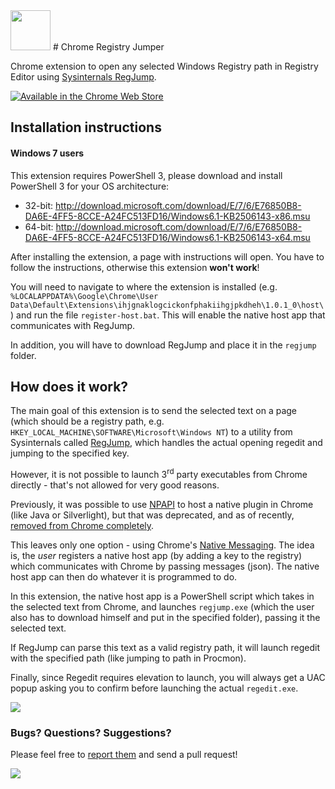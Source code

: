 
<img src="https://raw.githubusercontent.com/hmemcpy/ChromeRegJump/master/src/regedit-logo.png" width="64" />
# Chrome Registry Jumper

Chrome extension to open any selected Windows Registry path in Registry Editor using [Sysinternals RegJump](https://technet.microsoft.com/en-us/sysinternals/bb963880.aspx).

<a href="https://chrome.google.com/webstore/detail/chome-registry-jumper/ihjgnaklogcickonfphakiihgjpkdheh"><img src="https://developer.chrome.com/webstore/images/ChromeWebStore_Badge_v2_340x96.png" alt="Available in the Chrome Web Store"/></a>

## Installation instructions

#### Windows 7 users
This extension requires PowerShell 3, please download and install PowerShell 3 for your OS architecture:
 * 32-bit: http://download.microsoft.com/download/E/7/6/E76850B8-DA6E-4FF5-8CCE-A24FC513FD16/Windows6.1-KB2506143-x86.msu
 * 64-bit: http://download.microsoft.com/download/E/7/6/E76850B8-DA6E-4FF5-8CCE-A24FC513FD16/Windows6.1-KB2506143-x64.msu

After installing the extension, a page with instructions will open. You have to follow the instructions, otherwise this extension **won't work**!

You will need to navigate to where the extension is installed (e.g. `%LOCALAPPDATA%\Google\Chrome\User Data\Default\Extensions\ihjgnaklogcickonfphakiihgjpkdheh\1.0.1_0\host\`) and run the file `register-host.bat`. This will enable the native host app that communicates with RegJump.

In addition, you will have to download RegJump and place it in the `regjump` folder.

## How does it work?

The main goal of this extension is to send the selected text on a page (which should be a registry path, e.g. `HKEY_LOCAL_MACHINE\SOFTWARE\Microsoft\Windows NT`) to a utility from Sysinternals called [RegJump](https://technet.microsoft.com/en-us/sysinternals/bb963880.aspx), which handles the actual opening regedit and jumping to the specified key.

However, it is not possible to launch 3<sup>rd</sup> party executables from Chrome directly - that's not allowed for very good reasons. 

Previously, it was possible to use [NPAPI](http://en.wikipedia.org/wiki/NPAPI) to host a native plugin in Chrome (like Java or Silverlight), but that was deprecated, and as of recently, [removed from Chrome completely](http://blog.chromium.org/2014/11/the-final-countdown-for-npapi.html).

This leaves only one option - using Chrome's [Native Messaging](https://developer.chrome.com/extensions/nativeMessaging). The idea is, the *user* registers a native host app (by adding a key to the registry) which communicates with Chrome by passing messages (json). The native host app can then do whatever it is programmed to do.

In this extension, the native host app is a PowerShell script which takes in the selected text from Chrome, and launches `regjump.exe` (which the user also has to download himself and put in the specified folder), passing it the selected text.

If RegJump can parse this text as a valid registry path, it will launch regedit with the specified path (like jumping to path in Procmon).

Finally, since Regedit requires elevation to launch, you will always get a UAC popup asking you to confirm before launching the actual `regedit.exe`.

![](http://i.imgur.com/RKibz8P.png)

### Bugs? Questions? Suggestions?

Please feel free to [report them](../../issues) and send a pull request!

![](http://i.imgur.com/U6PJlH8.gif)
